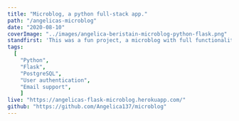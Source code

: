 ```yaml
---
title: "Microblog, a python full-stack app."
path: "/angelicas-microblog"
date: "2020-08-10"
coverImage: "../images/angelica-beristain-microblog-python-flask.png"
standfirst: 'This was a fun project, a microblog with full functionality built with Falsk.'
tags:
  [
    "Python",
    "Flask",
    "PostgreSQL",
    "User authentication",
    "Email support",
	]
live: "https://angelicas-flask-microblog.herokuapp.com/"
github: "https://github.com/Angelica137/microblog"
---
```

